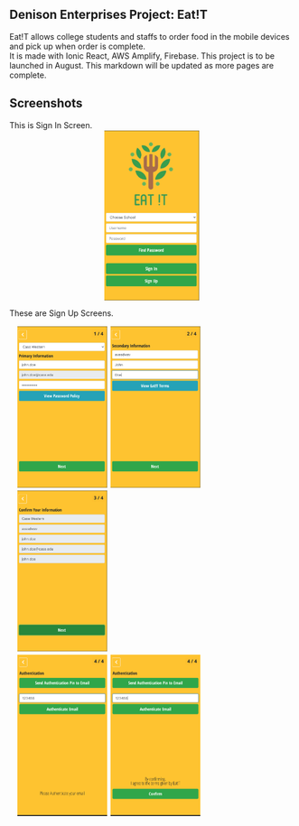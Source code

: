 <h2>Denison Enterprises Project: Eat!T</h2>
Eat!T allows college students and staffs to order food in the mobile devices
and pick up when order is complete.
<br/>
It is made with Ionic React, AWS Amplify, Firebase.
This project is to be launched in August. This markdown
will be updated as more pages are complete.
<h2>Screenshots</h2>
This is Sign In Screen.
<img
    src="./src/assets/screenShots/signIn.png"
    width="33.3%"
    style="display:block; margin:1px auto 1px auto;"
    alt="sign-in-page"/>

These are Sign Up Screens.
<div style="width:95%; margin: 1px auto 1px auto;">
    <img
        src="./src/assets/screenShots/signUp1.png"
        width="33.3%"
        style="margin: 1px; display:inline-block;"
        alt="sign-up-page"/>
    <img
        src="./src/assets/screenShots/signUp2.png"
        width="33.3%"
        style="margin: 1px; display:inline-block;"
        alt="sign-up-page"/>
    <img
        src="./src/assets/screenShots/signUp3.png"
        width="33.3%"
        style="margin: 1px; display:inline-block;"
        alt="sign-up-page"/>
</div>
<div style="width:95%; margin: 1px auto 1px auto;">
    <img
        src="./src/assets/screenShots/signUp4.png"
        width="33.3%"
        style="margin: 1px; display:inline-block;"
        alt="sign-up-page"/>
    <img
        src="./src/assets/screenShots/signUp5.png"
        width="33.3%"
        style="margin: 1px; display:inline-block;"
        alt="sign-up-page"/>
</div>
